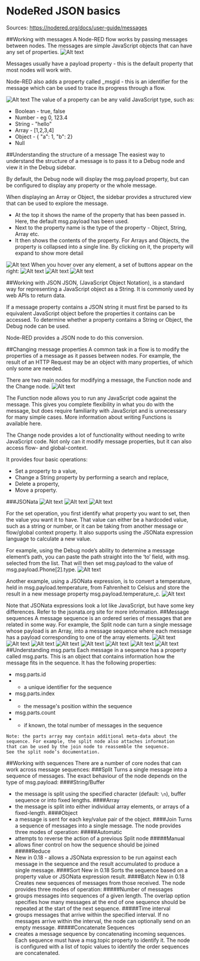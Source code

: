 # NodeRed JSON basics
Sources:
    https://nodered.org/docs/user-guide/messages

##Working with messages
A Node-RED flow works by passing messages between nodes. The messages are simple JavaScript objects that can have any set of properties.
![Alt text](image.png)

Messages usually have a payload property - this is the default property that most nodes will work with.

Node-RED also adds a property called _msgid - this is an identifier for the message which can be used to trace its progress through a flow.

![Alt text](image-1.png)
The value of a property can be any valid JavaScript type, such as:

- Boolean - true, false
- Number - eg 0, 123.4
- String - "hello"
- Array - [1,2,3,4]
- Object - { "a": 1, "b": 2}
- Null

##Understanding the structure of a message
The easiest way to understand the structure of a message is to pass it to a Debug node and view it in the Debug sidebar.

By default, the Debug node will display the msg.payload property, but can be configured to display any property or the whole message.

When displaying an Array or Object, the sidebar provides a structured view that can be used to explore the message.
- At the top it shows the name of the property that has been passed in. Here, the default msg.payload has been used.
- Next to the property name is the type of the property - Object, String, Array etc.
- It then shows the contents of the property. For Arrays and Objects, the property is collapsed into a single line. By clicking on it, the property will expand to show more detail

![Alt text](image-2.png)
When you hover over any element, a set of buttons appear on the right:
![Alt text](image-3.png)
![Alt text](image-4.png)
![Alt text](image-5.png)

##Working with JSON
JSON, (JavaScript Object Notation), is a standard way for representing a JavaScript object as a String. It is commonly used by web APIs to return data.

If a message property contains a JSON string it must first be parsed to its equivalent JavaScript object before the properties it contains can be accessed. To determine whether a property contains a String or Object, the Debug node can be used.

Node-RED provides a JSON node to do this conversion.

##Changing message properties
A common task in a flow is to modify the properties of a message as it passes between nodes. For example, the result of an HTTP Request may be an object with many properties, of which only some are needed.

There are two main nodes for modifying a message, the Function node and the Change node.
![Alt text](image-6.png)

The Function node allows you to run any JavaScript code against the message. This gives you complete flexibility in what you do with the message, but does require familiarity with JavaScript and is unnecessary for many simple cases. More information about writing Functions is available here.

The Change node provides a lot of functionality without needing to write JavaScript code. Not only can it modify message properties, but it can also access flow- and global-context.

It provides four basic operations:

- Set a property to a value,
- Change a String property by performing a search and replace,
- Delete a property,
- Move a property.

###JSONata
![Alt text](image-7.png)
![Alt text](image-8.png)
![Alt text](image-9.png)

For the set operation, you first identify what property you want to set, then the value you want it to have. That value can either be a hardcoded value, such as a string or number, or it can be taking from another message or flow/global context property. It also supports using the JSONata expression language to calculate a new value.

For example, using the Debug node’s ability to determine a message element’s path, you can paste the path straight into the ‘to’ field, with msg. selected from the list. That will then set msg.payload to the value of msg.payload.Phone[2].type.
![Alt text](image-10.png)

Another example, using a JSONata expression, is to convert a temperature, held in msg.payload.temperature, from Fahrenheit to Celsius and store the result in a new message property msg.payload.temperature_c.
![Alt text](image-11.png)

Note that JSONata expressions look a lot like JavaScript, but have some key differences. Refer to the jsonata.org site for more information.
##Message sequences
A message sequence is an ordered series of messages that are related in some way. For example, the Split node can turn a single message whose payload is an Array, into a message sequence where each message has a payload corresponding to one of the array elements.
![Alt text](image-12.png)
![Alt text](image-13.png)
![Alt text](image-14.png)
![Alt text](image-15.png)
![Alt text](image-16.png)
![Alt text](image-17.png)
![Alt text](image-18.png)
![Alt text](image-19.png)
##Understanding msg.parts
Each message in a sequence has a property called msg.parts. This is an object that contains information how the message fits in the sequence. It has the following properties:
- msg.parts.id
- - a unique identifier for the sequence
- msg.parts.index
- - the message's position within the sequence
- msg.parts.count
- - if known, the total number of messages in the sequence
```
Note: the parts array may contain additional meta-data about the
sequence. For example, the split node also attaches information
that can be used by the join node to reassemble the sequence. 
See the split node’s documentation.
```
##Working with sequences
There are a number of core nodes that can work across message sequences:
###Split
Turns a single message into a sequence of messages.
The exact behaviour of the node depends on the type of msg.payload:
####String/Buffer
- the message is split using the specified character (default: `\n`), buffer sequence or into fixed lengths.
####Array
- the message is split into either individual array elements, or arrays of a fixed-length.
####Object
- a message is sent for each key/value pair of the object.
####Join
Turns a sequence of messages into a single message.
The node provides three modes of operation:
#####Automatic
- attempts to reverse the action of a previous Split node
#####Manual
- allows finer control on how the sequence should be joined
#####Reduce
- New in 0.18 - allows a JSONata expression to be run against each message in the sequence and the result accumulated to produce a single message.
####Sort
New in 0.18
Sorts the sequence based on a property value or JSONata expression result.
####Batch
New in 0.18
Creates new sequences of messages from those received.
The node provides three modes of operation:
#####Number of messages
- groups messages into sequences of a given length. The overlap option specifies how many messages at the end of one sequence should be repeated at the start of the next sequence.
#####Time interval
- groups messages that arrive within the specified interval. If no messages arrive within the interval, the node can optionally send on an empty message.
#####Concatenate Sequences
- creates a message sequence by concatenating incoming sequences. Each sequence must have a msg.topic property to identify it. The node is configured with a list of topic values to identify the order sequences are concatenated.